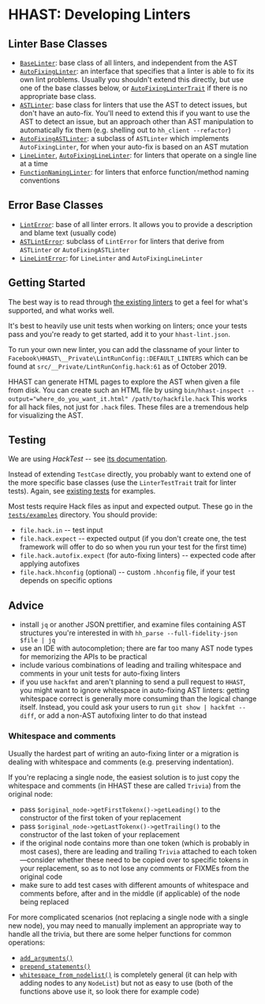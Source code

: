 # HHAST: Developing Linters

## Linter Base Classes

 - [`BaseLinter`](../src/Linters/BaseLinter.hack): base class of all linters, and independent from the AST
 - [`AutoFixingLinter`](../src/Linters/AutoFixingLinter.hack): an interface that specifies that a linter is able to fix its own lint problems. Usually you shouldn't extend this directly, but use one of the base classes below, or [`AutoFixingLinterTrait`](../src/Linters/AutoFixingLinterTrait.hack) if there is no appropriate base class.
 - [`ASTLinter`](../src/Linters/ASTLinter.hack): base class for linters that use the AST to detect issues, but don't have an auto-fix. You'll need to extend this if you want to use the AST to detect an issue, but an approach other than AST manipulation to automatically fix them (e.g. shelling out to `hh_client --refactor`)
 - [`AutoFixingASTLinter`](../src/Linters/AutoFixingASTLinter.hack): a subclass of `ASTLinter` which implements `AutoFixingLinter`, for when your auto-fix is based on an AST mutation
 - [`LineLinter`](../src/Linters/LineLinter.hack), [`AutoFixingLineLinter`](../src/Linters/AutoFixingLineLinter.hack): for linters that operate on a single line at a time
 - [`FunctionNamingLinter`](../src/Linters/FunctionNamingLinter.hack): for linters that enforce function/method naming conventions

## Error Base Classes

 - [`LintError`](../src/Linters/LintError.hack): base of all linter errors. It allows you to provide a description and blame text (usually code)
 - [`ASTLintError`](../src/Linters/ASTLintError.hack): subclass of `LintError` for linters that derive from `ASTLinter` or `AutoFixingASTLinter`
 - [`LineLintError`](../src/Linters/LineLintError.hack): for `LineLinter` and `AutoFixingLineLinter`

## Getting Started

The best way is to read through [the existing linters](../src/Linters/) to get a feel for what's supported, and what works well.

It's best to heavily use unit tests when working on linters; once your tests pass and you're ready to get started, add it to your `hhast-lint.json`.

To run your own new linter, you can add the classname of your linter to `Facebook\HHAST\__Private\LintRunConfig::DEFAULT_LINTERS` which can be found at `src/__Private/LintRunConfig.hack:61` as of October 2019.

HHAST can generate HTML pages to explore the AST when given a file from disk. You can create such an HTML file by using `bin/hhast-inspect --output="where_do_you_want_it.html" /path/to/hackfile.hack` This works for all hack files, not just for `.hack` files. These files are a tremendous help for visualizing the AST.

## Testing

We are using *HackTest* -- see [its documentation](https://github.com/hhvm/hacktest/blob/master/README.md).

Instead of extending `TestCase` directly, you probably want to extend one of the more specific base classes (use the `LinterTestTrait` trait for linter tests). Again, see [existing tests](https://github.com/hhvm/hhast/tree/master/tests) for examples.

Most tests require Hack files as input and expected output. These go in the [`tests/examples`](https://github.com/hhvm/hhast/tree/master/tests/examples) directory. You should provide:

- `file.hack.in` -- test input
- `file.hack.expect` -- expected output (if you don't create one, the test framework will offer to do so when you run your test for the first time)
- `file.hack.autofix.expect` (for auto-fixing linters) -- expected code after applying autofixes
- `file.hack.hhconfig` (optional) -- custom `.hhconfig` file, if your test depends on specific options

## Advice

 - install `jq` or another JSON prettifier, and examine files containing AST structures you're interested in with `hh_parse --full-fidelity-json $file | jq`
 - use an IDE with autocompletion; there are far too many AST node types for memorizing the APIs to be practical
 - include various combinations of leading and trailing whitespace and comments in your unit tests for auto-fixing linters
 - if you use `hackfmt` and aren't planning to send a pull request to `HHAST`, you might want to ignore whitespace in auto-fixing AST linters: getting whitespace correct is generally more consuming than the logical change itself. Instead, you could ask your users to run `git show | hackfmt --diff`, or add a non-AST autofixing linter to do that instead

### Whitespace and comments

Usually the hardest part of writing an auto-fixing linter or a migration is
dealing with whitespace and comments (e.g. preserving indentation).

If you're replacing a single node, the easiest solution is to just copy the
whitespace and comments (in HHAST these are called `Trivia`) from the original
node:

- pass `$original_node->getFirstTokenx()->getLeading()` to the constructor of
  the first token of your replacement
- pass `$original_node->getLastTokenx()->getTrailing()` to the constructor of
  the last token of your replacement
- if the original node contains more than one token (which is probably in most
  cases), there are leading and trailing `Trivia` attached to each
  token&mdash;consider whether these need to be copied over to specific tokens
  in your replacement, so as to not lose any comments or FIXMEs from the
  original code
- make sure to add test cases with different amounts of whitespace and comments
  before, after and in the middle (if applicable) of the node being replaced

For more complicated scenarios (not replacing a single node with a single new
node), you may need to manually implement an appropriate way to handle all the
trivia, but there are some helper functions for common operations:

- [`add_arguments()`](https://github.com/hhvm/hhast/blob/master/src/Migrations/add_arguments.hack#L15)
- [`prepend_statements()`](https://github.com/hhvm/hhast/blob/master/src/Migrations/prepend_statements.hack#L15)
- [`whitespace_from_nodelist()`](https://github.com/hhvm/hhast/blob/master/src/__Private/whitespace_from_nodelist.hack#L15)
  is completely general (it can help with adding nodes to any `NodeList`) but
  not as easy to use (both of the functions above use it, so look there for
  example code)
